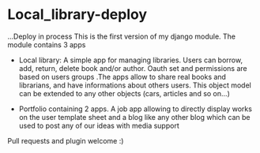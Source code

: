 # Local_library-deploy
...Deploy in process
This is the first version of my django module. The module contains 3 apps

- Local library: A simple app for managing libraries. Users can borrow, add, return, delete book and/or author. Oauth set and permissions are based on users groups .The apps allow to share real books and librarians, and have informations about others users. This object model can be extended to any other objects (cars, articles and so on...)

- Portfolio containing 2 apps. A job app allowing to directly display works on the user template sheet and a blog like any other blog which can be used to post any of our ideas with media support

Pull requests and plugin welcome :)

